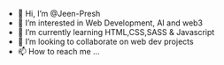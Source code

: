 - 👋 Hi, I’m @Jeen-Presh
- 👀 I’m interested in Web Development, AI and web3
- 🌱 I’m currently learning HTML,CSS,SASS & Javascript
- 💞️ I’m looking to collaborate on web dev projects
- 📫 How to reach me ...

<!---
Jeen-Presh/Jeen-Presh is a ✨ special ✨ repository because its `README.md` (this file) appears on your GitHub profile.
You can click the Preview link to take a look at your changes.
--->
